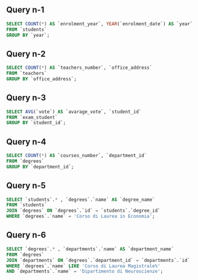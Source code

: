 <!-- 
Group by:
1) Contare quanti iscritti ci sono stati ogni anno

2) Contare gli insegnanti che hanno l'ufficio nello stesso edificio

3) Calcolare la media dei voti di ogni appello d'esame

4) Contare quanti corsi di laurea ci sono per ogni dipartimento

Joins:
5) Selezionare tutti gli studenti iscritti al Corso di Laurea in Economia

6) Selezionare tutti i Corsi di Laurea Magistrale del Dipartimento di Neuroscienze

7) Selezionare tutti i corsi in cui insegna Fulvio Amato (id=44)

8) Selezionare tutti gli studenti con i dati relativi al corso di laurea a cui sono iscritti e il relativo dipartimento, in ordine alfabetico per cognome e nome

9) Selezionare tutti i corsi di laurea con i relativi corsi e insegnanti

10) Selezionare tutti i docenti che insegnano nel Dipartimento di Matematica (54)

BONUS: Selezionare per ogni studente il numero di tentativi sostenuti per ogni esame, stampando anche il voto massimo. Successivamente, filtrare i tentativi con voto minimo 18. -->



## Query n-1
```sql
SELECT COUNT(*) AS `enrolment_year`, YEAR(`enrolment_date`) AS `year` 
FROM `students` 
GROUP BY `year`;
```

## Query n-2
```sql
SELECT COUNT(*) AS `teachers_number`, `office_address` 
FROM `teachers` 
GROUP BY `office_address`;
```

## Query n-3
```sql
SELECT AVG(`vote`) AS `avarage_vote`, `student_id` 
FROM `exam_student` 
GROUP BY `student_id`;
```

## Query n-4
```sql
SELECT COUNT(*) AS `courses_number`, `department_id` 
FROM `degrees` 
GROUP BY `department_id`;
```

## Query n-5
```sql
SELECT `students`.* , `degrees`.`name` AS `degree_name` 
FROM `students` 
JOIN `degrees` ON `degrees`.`id` = `students`.`degree_id` 
WHERE `degrees`.`name` = 'Corso di Laurea in Economia';
```

## Query n-6
```sql
SELECT `degrees`.* , `departments`.`name` AS `department_name` 
FROM `degrees` 
JOIN `departments` ON `degrees`.`department_id` = `departments`.`id` 
WHERE `degrees`.`name` LIKE 'Corso di Laurea Magistrale%' 
AND `departments`.`name` = 'Dipartimento di Neuroscienze';
```

